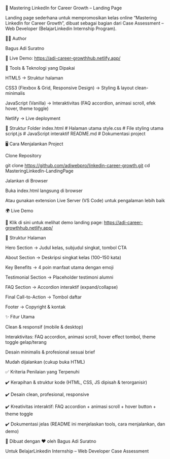 📘 Mastering LinkedIn for Career Growth – Landing Page

Landing page sederhana untuk mempromosikan kelas online “Mastering LinkedIn for Career Growth”, dibuat sebagai bagian dari Case Assessment – Web Developer (BelajarLinkedin Internship Program).

👨‍💻 Author

Bagus Adi Suratno

🔗 Live Demo: https://adi-career-growthhub.netlify.app/

🚀 Tools & Teknologi yang Dipakai

HTML5 → Struktur halaman

CSS3 (Flexbox & Grid, Responsive Design) → Styling & layout clean-minimalis

JavaScript (Vanilla) → Interaktivitas (FAQ accordion, animasi scroll, efek hover, theme toggle)

Netlify → Live deployment

📂 Struktur Folder
index.html      # Halaman utama
style.css       # File styling utama
script.js       # JavaScript interaktif
README.md       # Dokumentasi project

🖥️ Cara Menjalankan Project

Clone Repository

git clone https://github.com/adiwebpro/linkedin-career-growth.git
cd MasteringLinkedIn-LandingPage


Jalankan di Browser

Buka index.html langsung di browser

Atau gunakan extension Live Server (VS Code) untuk pengalaman lebih baik

🌍 Live Demo

🔗 Klik di sini untuk melihat demo landing page: https://adi-career-growthhub.netlify.app/

📑 Struktur Halaman

Hero Section → Judul kelas, subjudul singkat, tombol CTA

About Section → Deskripsi singkat kelas (100–150 kata)

Key Benefits → 4 poin manfaat utama dengan emoji

Testimonial Section → Placeholder testimoni alumni

FAQ Section → Accordion interaktif (expand/collapse)

Final Call-to-Action → Tombol daftar

Footer → Copyright & kontak

✨ Fitur Utama

Clean & responsif (mobile & desktop)

Interaktivitas: FAQ accordion, animasi scroll, hover effect tombol, theme toggle gelap/terang

Desain minimalis & profesional sesuai brief

Mudah dijalankan (cukup buka HTML)

✅ Kriteria Penilaian yang Terpenuhi

✔️ Kerapihan & struktur kode (HTML, CSS, JS dipisah & terorganisir)

✔️ Desain clean, profesional, responsive

✔️ Kreativitas interaktif: FAQ accordion + animasi scroll + hover button + theme toggle

✔️ Dokumentasi jelas (README ini menjelaskan tools, cara menjalankan, dan demo)

📌 Dibuat dengan ❤️ oleh Bagus Adi Suratno

Untuk BelajarLinkedin Internship – Web Developer Case Assessment
